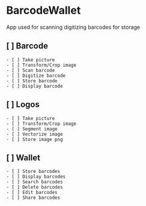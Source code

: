 # BarcodeWallet
App used for scanning digitizing barcodes for storage
## [ ] Barcode 

    - [ ] Take picture
    - [ ] Transform/Crop image
    - [ ] Scan barcode
    - [ ] Digitize barcode
    - [ ] Store barcode
    - [ ] Display barcode

## [ ] Logos
    
    - [ ] Take picture
    - [ ] Transform/Crop image
    - [ ] Segment image
    - [ ] Vectorize image
    - [ ] Store image png

## [ ] Wallet

    - [ ] Store barcodes
    - [ ] Display barcodes
    - [ ] Search barcodes
    - [ ] Delete barcodes
    - [ ] Edit barcodes
    - [ ] Share barcodes


